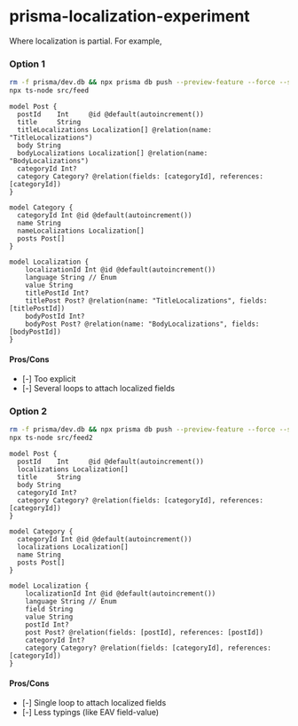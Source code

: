 # prisma-localization-experiment

Where localization is partial. For example,

### Option 1

```sh
rm -f prisma/dev.db && npx prisma db push --preview-feature --force --schema prisma/schema.prisma && npx ts-node src/seed
npx ts-node src/feed
```

```prisma
model Post {
  postId    Int     @id @default(autoincrement())
  title     String
  titleLocalizations Localization[] @relation(name: "TitleLocalizations")
  body String
  bodyLocalizations Localization[] @relation(name: "BodyLocalizations")
  categoryId Int?
  category Category? @relation(fields: [categoryId], references: [categoryId])
}

model Category {
  categoryId Int @id @default(autoincrement())
  name String
  nameLocalizations Localization[]
  posts Post[]
}

model Localization {
    localizationId Int @id @default(autoincrement())
    language String // Enum
    value String
    titlePostId Int?
    titlePost Post? @relation(name: "TitleLocalizations", fields: [titlePostId])
    bodyPostId Int?
    bodyPost Post? @relation(name: "BodyLocalizations", fields: [bodyPostId])
}
```

#### Pros/Cons

-   [-] Too explicit
-   [-] Several loops to attach localized fields

### Option 2

```sh
rm -f prisma/dev.db && npx prisma db push --preview-feature --force --schema prisma/schema2.prisma && npx ts-node src/seed2
npx ts-node src/feed2
```

```prisma
model Post {
  postId    Int     @id @default(autoincrement())
  localizations Localization[]
  title     String
  body String
  categoryId Int?
  category Category? @relation(fields: [categoryId], references: [categoryId])
}

model Category {
  categoryId Int @id @default(autoincrement())
  localizations Localization[]
  name String
  posts Post[]
}

model Localization {
    localizationId Int @id @default(autoincrement())
    language String // Enum
    field String
    value String
    postId Int?
    post Post? @relation(fields: [postId], references: [postId])
    categoryId Int?
    category Category? @relation(fields: [categoryId], references: [categoryId])
}
```

#### Pros/Cons

-   [-] Single loop to attach localized fields
-   [-] Less typings (like EAV field-value)
